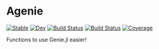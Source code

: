 # Agenie

[![Stable](https://img.shields.io/badge/docs-stable-blue.svg)](https://aminya.github.io/Agenie.jl/stable)
[![Dev](https://img.shields.io/badge/docs-dev-blue.svg)](https://aminya.github.io/Agenie.jl/dev)
[![Build Status](https://travis-ci.com/aminya/Agenie.jl.svg?branch=master)](https://travis-ci.com/aminya/Agenie.jl)
[![Build Status](https://ci.appveyor.com/api/projects/status/github/aminya/Agenie.jl?svg=true)](https://ci.appveyor.com/project/aminya/Agenie-jl)
[![Coverage](https://codecov.io/gh//.jl/branch/master/graph/badge.svg)](https://codecov.io/gh//.jl)


Functions to use Genie.jl easier!
